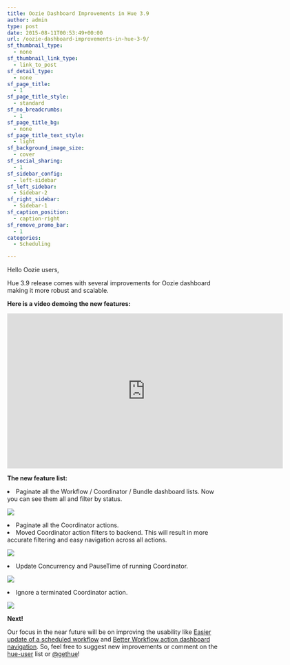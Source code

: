 ```yaml
---
title: Oozie Dashboard Improvements in Hue 3.9
author: admin
type: post
date: 2015-08-11T00:53:49+00:00
url: /oozie-dashboard-improvements-in-hue-3-9/
sf_thumbnail_type:
  - none
sf_thumbnail_link_type:
  - link_to_post
sf_detail_type:
  - none
sf_page_title:
  - 1
sf_page_title_style:
  - standard
sf_no_breadcrumbs:
  - 1
sf_page_title_bg:
  - none
sf_page_title_text_style:
  - light
sf_background_image_size:
  - cover
sf_social_sharing:
  - 1
sf_sidebar_config:
  - left-sidebar
sf_left_sidebar:
  - Sidebar-2
sf_right_sidebar:
  - Sidebar-1
sf_caption_position:
  - caption-right
sf_remove_promo_bar:
  - 1
categories:
  - Scheduling

---
```

<span style="font-weight: 400;">Hello Oozie users,</span>

<span style="font-weight: 400;">Hue 3.9 release comes with several improvements for Oozie dashboard making it more robust and scalable.</span>

**Here is a video demoing the new features:**

<iframe src="https://player.vimeo.com/video/135854943?dnt=1&app_id=122963" width="640" height="360" frameborder="0" title="Hadoop Tutorial: Oozie Dashboard Improvements in Hue 3.9" allow="autoplay; fullscreen" allowfullscreen></iframe>

**The new feature list:**

<li style="font-weight: 400;">
  <span style="font-weight: 400;">Paginate all the Workflow / Coordinator / Bundle dashboard lists. Now you can see them all and filter by status.</span>
</li>

[<img src="https://cdn.gethue.com/uploads/2015/08/paginate-1024x385.png"/>][1]

<li style="font-weight: 400;">
  <span style="font-weight: 400;">Paginate all the Coordinator actions.</span>
</li>
<li style="font-weight: 400;">
  <span style="font-weight: 400;">Moved Coordinator action filters to backend. This will result in more accurate filtering and easy navigation across all actions.</span>
</li>

[<img src="https://cdn.gethue.com/uploads/2015/08/coord-actions-1024x163.png"/>][2]

<li style="font-weight: 400;">
  <span style="font-weight: 400;">Update Concurrency and PauseTime of running Coordinator.</span>
</li>

[<img class="aligncenter  wp-image-2914" src="https://cdn.gethue.com/uploads/2015/08/edit-coord-1024x479.png"/>][3]

<li style="font-weight: 400;">
  <span style="font-weight: 400;">Ignore a terminated Coordinator action.</span>
</li>

[<img src="https://cdn.gethue.com/uploads/2015/08/ignore.png"/>][4]

**Next!**

<span style="font-weight: 400;">Our focus in the near future will be on improving the usability like </span>[<span style="font-weight: 400;">Easier update of a scheduled workflow</span>][5] <span style="font-weight: 400;">and </span>[<span style="font-weight: 400;">Better Workflow action dashboard navigation</span>][6]<span style="font-weight: 400;">. So, feel free to suggest new improvements or comment on the </span>[<span style="font-weight: 400;">hue-user</span>][7] <span style="font-weight: 400;">list or </span>[<span style="font-weight: 400;">@gethue</span>][8]<span style="font-weight: 400;">!</span><span style="font-weight: 400;"><br /> </span>

&nbsp;

 [1]: https://cdn.gethue.com/uploads/2015/08/paginate-e1439257089272.png
 [2]: https://cdn.gethue.com/uploads/2015/08/coord-actions.png
 [3]: https://cdn.gethue.com/uploads/2015/08/edit-coord.png
 [4]: https://cdn.gethue.com/uploads/2015/08/ignore.png
 [5]: https://issues.cloudera.org/browse/HUE-2551
 [6]: https://issues.cloudera.org/browse/HUE-2421
 [7]: http://groups.google.com/a/cloudera.org/group/hue-user
 [8]: https://twitter.com/gethue
